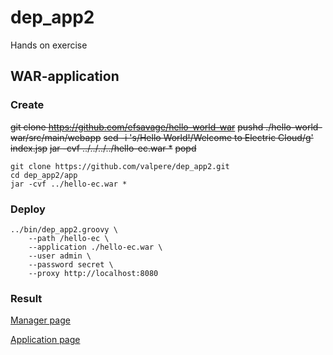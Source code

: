 # dep_app2
Hands on exercise

## WAR-application

### Create

~~git clone https://github.com/efsavage/hello-world-war~~
~~pushd  ./hello-world-war/src/main/webapp~~
~~sed -i 's/Hello World!/Welcome to Electric Cloud/g' index.jsp~~
~~jar -cvf ../../../../hello-ec.war *~~
~~popd~~

```
git clone https://github.com/valpere/dep_app2.git
cd dep_app2/app
jar -cvf ../hello-ec.war *
```
### Deploy

```
../bin/dep_app2.groovy \
    --path /hello-ec \
    --application ./hello-ec.war \
    --user admin \
    --password secret \
    --proxy http://localhost:8080
```

### Result

[Manager page](img/dep_app2-01.png)

[Application page](img/dep_app2-02.png)
